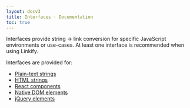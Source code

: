 ```yaml
---
layout: docv3
title: Interfaces · Documentation
toc: true
---
```


Interfaces provide string → link conversion for specific JavaScript environments
or use-cases. At least one interface is recommended when using Linkify.

Interfaces are provided for:

- [Plain-text strings](linkify-string.html)
- [HTML strings](linkify-html.html)
- [React components](linkify-react.html)
- [Native DOM elements](linkify-element.html)
- [jQuery elements](linkify-jquery.html)
